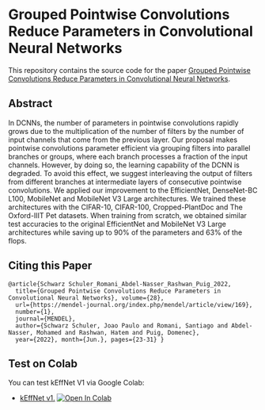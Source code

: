 # Grouped Pointwise Convolutions Reduce Parameters in Convolutional Neural Networks
This repository contains the source code for the paper [Grouped Pointwise Convolutions Reduce Parameters in Convolutional Neural Networks](https://www.researchgate.net/publication/360226228_Grouped_Pointwise_Convolutions_Reduce_Parameters_in_Convolutional_Neural_Networks).

## Abstract
In DCNNs, the number of parameters in pointwise convolutions rapidly grows due to the multiplication of the number of filters by the number of input channels that come from the previous layer. Our proposal makes pointwise convolutions parameter efficient via grouping filters into parallel branches or groups, where each branch processes a fraction of the input channels. However, by doing so, the learning capability of the DCNN is degraded. To avoid this effect, we suggest interleaving the output of filters from different branches at intermediate layers of consecutive pointwise convolutions. We applied our improvement to the EfficientNet, DenseNet-BC L100, MobileNet and MobileNet V3 Large architectures. We trained these architectures with the CIFAR-10, CIFAR-100, Cropped-PlantDoc and The Oxford-IIIT Pet datasets. When training from scratch, we obtained similar test accuracies to the original EfficientNet and MobileNet V3 Large architectures while saving up to 90% of the parameters and 63% of the flops.

## Citing this Paper 
```
@article{Schwarz Schuler_Romani_Abdel-Nasser_Rashwan_Puig_2022, 
  title={Grouped Pointwise Convolutions Reduce Parameters in Convolutional Neural Networks}, volume={28}, 
  url={https://mendel-journal.org/index.php/mendel/article/view/169}, 
  number={1}, 
  journal={MENDEL}, 
  author={Schwarz Schuler, Joao Paulo and Romani, Santiago and Abdel-Nasser, Mohamed and Rashwan, Hatem and Puig, Domenec},
  year={2022}, month={Jun.}, pages={23-31} }
```

## Test on Colab
You can test kEffNet V1 via Google Colab:
* [kEffNet v1.](https://colab.research.google.com/github/joaopauloschuler/k-neural-api/blob/master/examples/jupyter/kEffNet_v1.ipynb) [![Open In Colab](https://colab.research.google.com/assets/colab-badge.svg)](https://colab.research.google.com/github/joaopauloschuler/k-neural-api/blob/master/examples/jupyter/kEffNet_v1.ipynb)
